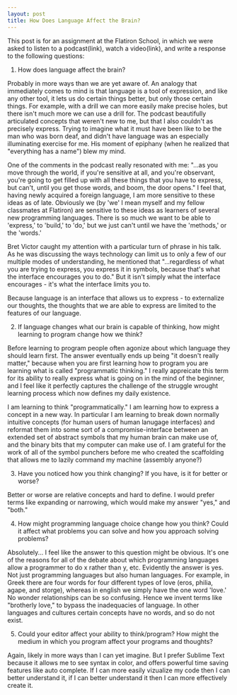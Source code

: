 ```yaml
---
layout: post
title: How Does Language Affect the Brain?
---
```


This post is for an assignment at the Flatiron School, in which we were asked to listen to a podcast(link), watch a video(link), and write a response to the following questions:

1. How does language affect the brain?
  
  Probably in more ways than we are yet aware of. An analogy that immediately comes to mind is that language is a tool of expression, and like any other tool, it lets us do certain things better, but only those certain things. For example, with a drill we can more easily make precise holes, but there isn't much more we can use a drill for. The podcast beautifully articulated concepts that weren't new to me, but that I also couldn't as precisely express. Trying to imagine what it must have been like to be the man who was born deaf, and didn't have language was an especially illuminating exercise for me. His moment of epiphany (when he realized that "everything has a name") blew my mind.

  One of the comments in the podcast really resonated with me: "…as you move through the world, if you're sensitive at all, and you're observant, you're going to get filled up with all these things that you have to express, but can't, until you get those words, and boom, the door opens." I feel that, having newly acquired a foreign language, I am more sensitive to these ideas as of late. Obviously we (by 'we' I mean myself and my fellow classmates at Flatiron) are sensitive to these ideas as learners of several new programming languages. There is so much we want to be able to 'express,' to 'build,' to 'do,' but we just can't until we have the 'methods,' or the 'words.'

  Bret Victor caught my attention with a particular turn of phrase in his talk. As he was discussing the ways technology can limit us to only a few of our multiple modes of understanding, he mentioned that "...regardless of what you are trying to express, you express it in symbols, because that's what the interface encourages you to do." But it isn't simply what the interface encourages - it's what the interface limits you to. 

  Because language is an interface that allows us to express - to externalize our thoughts, the thoughts that we are able to express are limited to the features of our language.

2. If language changes what our brain is capable of thinking, how might learning to program change how we think?

  Before learning to program people often agonize about which language they should learn first. The answer eventually ends up being "it doesn't really matter," because when you are first learning how to program you are learning what is called "programmatic thinking." I really appreicate this term for its ability to really express what is going on in the mind of the beginner, and I feel like it perfectly captures the challenge of the struggle wrought learning process which now defines my daily existence. 

  I am learning to think "programmatically." I am learning how to express a concept in a new way. In  particular I am learning to break down normally intuitive concepts (for human users of human lanugage interfaces) and reformat them into some sort of a compromise-interface between an extended set of abstract symbols that my human brain can make use of, and the binary bits that my computer can make use of. I am grateful for the work of all of the symbol punchers before me who created the scaffolding that allows me to lazily command my machine (assembly anyone?)

3. Have you noticed how you think changing? If you have, is it for better or worse?

  Better or worse are relative concepts and hard to define. I would prefer terms like expanding or narrowing, which would make my answer "yes," and "both."

4. How might programming language choice change how you think? Could it affect what problems you can solve and how you approach solving problems?

  Absolutely... I feel like the answer to this question might be obvious. It's one of the reasons for all of the debate about which programming languages allow a programmer to do x rather than y, etc. Evidently the answer is yes. Not just programming languages but also human languages. For example, in Greek there are four words for four different types of love (eros, philia, agape, and storge), whereas in english we simply have the one word 'love.' No wonder relationships can be so confusing. Hence we invent terms like "brotherly love," to bypass the inadequacies of language. In other languages and cultures certain concepts have no words, and so do not exist.

5. Could your editor affect your ability to think/program?
How might the medium in which you program affect your programs and thoughts?

  Again, likely in more ways than I can yet imagine. But I prefer Sublime Text because it allows me to see syntax in color, and offers powerful time saving features like auto complete. If I can more easily vizualize my code then I can better understand it, if I can better understand it then I can more effectively create it. 